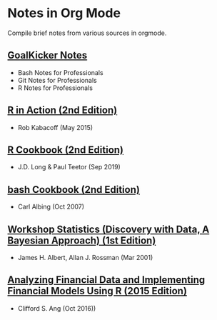 # Notes in Org Mode

Compile brief notes from various sources in orgmode.

## [GoalKicker Notes](https://books.goalkicker.com/)

  * Bash Notes for Professionals
  * Git Notes for Professionals
  * R Notes for Professionals

## [R in Action (2nd Edition)](https://www.manning.com/books/r-in-action-second-edition)

  * Rob Kabacoff (May 2015)

## [R Cookbook (2nd Edition)](https://rc2e.com/)

  * J.D. Long & Paul Teetor (Sep 2019)

## [bash Cookbook (2nd Edition)](https://www.amazon.com/bash-Cookbook-Solutions-Examples-Cookbooks/dp/0596526784)

  * Carl Albing (Oct 2007)
  
## [Workshop Statistics (Discovery with Data, A Bayesian Approach) (1st Edition)](https://www.amazon.com/Workshop-Statistics-James-H-Albert/dp/1930190123)

  * James H. Albert, Allan J. Rossman (Mar 2001)

## [Analyzing Financial Data and Implementing Financial Models Using R (2015 Edition)](https://www.amazon.sg/Analyzing-Financial-Implementing-Models-Using/dp/331935731X)

  * Clifford S. Ang (Oct 2016))
